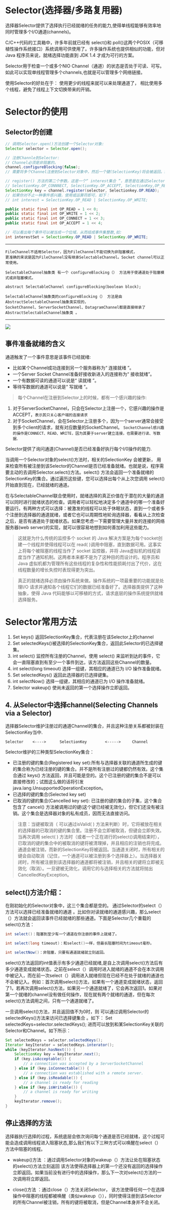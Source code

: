 # Selector(选择器/多路复用器)

选择器Selector提供了选择执行已经就绪的任务的能力,使得单线程能够有效率地同时管理多个I/O通道(channels)。 

C/C++代码的工具箱中，许多年前就已经有 select()和 poll()这两个POSIX（可移植性操作系统接口）系统调用可供使用了。许多操作系统也提供相似的功能，但对Java 程序员来说，就绪选择功能直到 JDK 1.4 才成为可行的方案。

Selector用于检查一个或多个NIO Channel（通道）的状态是否处于可读、可写。如此可以实现单线程管理多个channels,也就是可以管理多个网络链接。

使用Selector的好处在于： 使用更少的线程来就可以来处理通道了， 相比使用多个线程，避免了线程上下文切换带来的开销。

# Selector的使用

## Selector的创建

```java
// 调用Selector.open()方法创建一个Selector对象:
Selector selector = Selector.open();

// 注册Channle到Selector:
// Channel必须是非阻塞的。
channel.configureBlocking(false);
// 需要将多个Channel注册到Selector对象中，然后一个键(SelectionKey)将会被返回。SelectionKey会记住您关心的通道。selector会追踪对应的通道是否已经就绪

// register() 方法的第二个参数。这是一个“ interest集合 ”，意思是在通过Selector监听Channel时对什么事件感兴趣。可以监听四种不同类型的事件：Connect,Accept,Read,Write,这四种事件用SelectionKey的四个常量来表示：
// SelectionKey.OP_CONNNECT, SelectionKey.OP_ACCEPT, SelectionKey,OP_READ,SelectionKey.OP_WRITE.
SelectionKey key = channel.register(selector, Selectionkey.OP.READ);
// 如果你对不止一种事件感兴趣，使用或运算符即可，如下：
// int interest = SelectionKey.OP_READ | SelectionKey.OP_WRITE;   

public static final int OP_READ = 1 << 0;
public static final int OP_WRITE = 1 << 2;
public static final int OP_CONNECT = 1 << 3;
public static final int OP_ACCEPT = 1 << 4;

// 可以看出每个事件可以被当成一个位域，从而组成事件集整数,如:
int interestSet = SelectionKey.OP_READ | SelectionKey.OP_WRITE;
```

---
    FileChannel不适用Selector，因为FileChannel不能切换为非阻塞模式，
    更准确的来说是因为FileChannel没有继承SelectableChannel。Socket channel可以正常使用。
    
    SelectableChannel抽象类 有一个 configureBlocking（） 方法用于使通道处于阻塞模式或非阻塞模式。
    
    abstract SelectableChannel configureBlocking(boolean block);
    
    SelectableChannel抽象类的configureBlocking（） 方法是由 AbstractSelectableChannel抽象类实现的，
    SocketChannel、ServerSocketChannel、DatagramChannel都是直接继承了 AbstractSelectableChannel抽象类 。
---

![](Selector01.png)

## 事件准备就绪的含义

通道触发了一个事件意思是该事件已经就绪:

- 比如某个Channel成功连接到另一个服务器称为“ 连接就绪 ”。
- 一个Server Socket Channel准备好接收新进入的连接称为“ 接收就绪”。
- 一个有数据可读的通道可以说是“ 读就绪 ”。
- 等待写数据的通道可以说是“ 写就绪 ”。

>每个Channel在注册到Selector上的时候，都有一个感兴趣的操作:

1. 对于ServerSocketChannel，只会在Selector上注册一个，它感兴趣的操作是ACCEPT，`表示其只关心客户端的连接请求`
2. 对于SocketChannel，会在Selector上注册多个，因为一个server通常会接受到多个client的请求，就有对应数量的SocketChannel。
`SocketChannel感兴趣的操作是CONNECT、READ、WRITE，因为其要于server建立连接，也需要进行读、写数据`.

Selector提供了询问通道(Channel)是否已经准备好执行每个I/0操作的能力.

当调用一个Selector对象的select()方法时，相关的SelectionKey 会被更新，
用来检查所有被注册到该Selector的Channel是否已经准备就绪。也就是说，程序需要主动的去调用Selector.select()方法。select() 方法会返回一个准备就绪的SelectionKey的集合。通过遍历这些键，您可以选择出每个从上次您调用 select()开始直到现在，已经就绪的通道。

在与SelectableChannel联合使用时，就绪选择的真正价值在于潜在的大量的通道可以同时进行就绪状态的检查。调用者可以轻松地决定多个通道中的哪一个准备好要运行。有两种方式可以选择：被激发的线程可以处于休眠状态，直到一个或者多个注册到选择器的通道就绪，或者它也可以周期性地轮询选择器，看看从上次检查之后，是否有通道处于就绪状态。如果您考虑一下需要管理大量并发的连接的网络服务器(web server)的实现，就可以很容易地想到如何善加利用这些能力。

>这就是为什么传统的监控多个 socket 的 Java 解决方案是为每个socket创建一个线程并使得线程可以在 read( )调用中阻塞，直到数据可用。这事实上将每个被阻塞的线程当作了 socket 监控器，并将 Java虚拟机的线程调度当作了通知机制。这两者本来都不是为了这种目的而设计的。程序员和Java 虚拟机都为管理所有这些线程的复杂性和性能损耗付出了代价，这在线程数量的增长失控时表现得更为突出。

>真正的就绪选择必须由操作系统来做。操作系统的一项最重要的功能就是处理I/O 请求并通知各个线程它们的数据已经准备好了。选择器类提供了这种抽象，使得 Java 代码能够以可移植的方式，请求底层的操作系统提供就绪选择服务。

# Selector常用方法

1.   Set<SelectionKey>	keys() 返回SelectionKey集合，代表注册在该Selector上的channel
2.   Set<SelectionKey>	selectedKeys()被选择的SelectionKey集合，返回此Selector的已选择键集。
3.   int  select() 监控所有注册的Channel，使用 select() 来监听到达的事件，它会一直阻塞直到有至少一个事件到达，该方法返回这些Channel的数量。
4.   int select(long timeout) 选择一组键，其相应的通道已为 I/O 操作准备就绪。
5.  Set<SelectionKey>	selectedKeys() 返回此选择器的已选择键集。
6.  int	selectNow()  选择一组键，其相应的通道已为 I/O 操作准备就绪。
7.  Selector wakeup() 使尚未返回的第一个选择操作立即返回。

## 4. 从Selector中选择channel(Selecting Channels via a Selector)
   
选择器Selector维护注册过的通道Channel的集合，并且这种注册关系都被封装在SelectionKey当中.

    Selector    <---->      SelectionKey        <----->     Channel

Selector维护的三种类型SelectionKey集合：
   
- 已注册的键的集合(Registered key set):所有与选择器关联的通道所生成的键的集合称为已经注册的键的集合。并不是所有注册过的键都仍然有效。这个集合通过 keys() 方法返回，并且可能是空的。这个已注册的键的集合不是可以直接修改的；试图这么做的话将引发java.lang.UnsupportedOperationException。
- 已选择的键的集合(Selected key set)
- 已取消的键的集合(Cancelled key set): 已注册的键的集合的子集，这个集合包含了 cancel() 方法被调用过的键(这个键已经被无效化)，但它们还没有被注销。这个集合是选择器对象的私有成员，因而无法直接访问。
   
>注意：当键被取消（ 可以通过isValid( ) 方法来判断）时，它将被放在相关的选择器的已取消的键的集合里。注册不会立即被取消，但键会立即失效。当再次调用 select( ) 方法时（或者一个正在进行的select()调用结束时），已取消的键的集合中的被取消的键将被清理掉，并且相应的注销也将完成。通道会被注销，而新的SelectionKey将被返回。当通道关闭时，所有相关的键会自动取消（记住，一个通道可以被注册到多个选择器上）。当选择器关闭时，所有被注册到该选择器的通道都将被注销，并且相关的键将立即被无效化（取消）。一旦键被无效化，调用它的与选择相关的方法就将抛出CancelledKeyException。
   
## select()方法介绍：

在刚初始化的Selector对象中，这三个集合都是空的。 通过Selector的select（）方法可以选择已经准备就绪的通道 。比如你对读就绪的通道感兴趣，那么select（）方法就会返回读事件已经就绪的那些通道。下面是Selector几个重载的select()方法：

```java
int select()：阻塞到至少有一个通道在你注册的事件上就绪了。

int select(long timeout)：和select()一样，但最长阻塞时间为timeout毫秒。

int selectNow()：非阻塞，只要有通道就绪就立刻返回。
```

select()方法返回的int值表示有多少通道已经就绪,是自上次调用select()方法后有多少通道变成就绪状态。之前在select（）调用时进入就绪的通道不会在本次调用中被记入，而在前一次select（）调用进入就绪但现在已经不在处于就绪的通道也不会被记入。例如：首次调用select()方法，如果有一个通道变成就绪状态，返回了1，若再次调用select()方法，如果另一个通道就绪了，它会再次返回1。如果对第一个就绪的channel没有做任何操作，现在就有两个就绪的通道，但在每次select()方法调用之间，只有一个通道就绪了。

一旦调用select()方法，并且返回值不为0时，则 可以通过调用Selector的selectedKeys()方法来访问已选择键集合 。如下： 
Set selectedKeys=selector.selectedKeys(); 
进而可以放到和某SelectionKey关联的Selector和Channel。如下所示：

```java
Set selectedKeys = selector.selectedKeys();
Iterator keyIterator = selectedKeys.interator();
while (keyIterator.hasNext()) {
    SelectionKey key = keyIterator.next();
    if (key.isAcceptable()) {
        // a connection was accepted by a ServerSocketChannel
    } else if (key.isConnectable()) {
        // a connection was established with a remote server.
    } else if (key.isReadable()) {
        // a channel is ready for reading
    } else if (key.isWritable()) {
        // a channel is ready for writing
    }
    keyIterator.remove();
}
```

## 停止选择的方法

选择器执行选择的过程，系统底层会依次询问每个通道是否已经就绪，这个过程可能会造成调用线程进入阻塞状态,那么我们有以下三种方式可以唤醒在select（）方法中阻塞的线程。

- wakeup()方法 ：通过调用Selector对象的wakeup（）方法让处在阻塞状态的select()方法立刻返回 该方法使得选择器上的第一个还没有返回的选择操作立即返回。如果当前没有进行中的选择操作，那么下一次对select()方法的一次调用将立即返回。

- close()方法 ：通过close（）方法关闭Selector， 该方法使得任何一个在选择操作中阻塞的线程都被唤醒（类似wakeup（）），同时使得注册到该Selector的所有Channel被注销，所有的键将被取消，但是Channel本身并不会关闭。